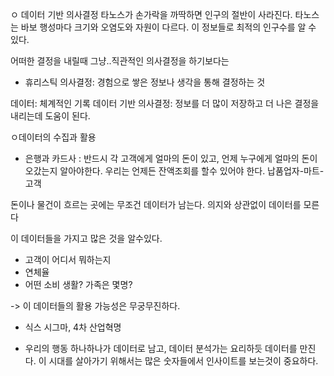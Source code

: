 ㅇ 데이터 기반 의사결정
타노스가 손가락을 까딱하면 인구의 절반이 사라진다.
타노스는 바보
행성마다 크기와 오염도와 자원이 다르다.
이 정보들로 최적의 인구수를 알 수 있다.

어떠한 결정을 내릴때 그냥..직관적인 의사결정을 하기보다는
* 휴리스틱 의사결정: 경험으로 쌓은 정보나 생각을 통해 결정하는 것

데이터: 체계적인 기록
데이터 기반 의사결정: 정보를 더 많이 저장하고 더 나은 결정을 내리는데 도움이 된다.

ㅇ데이터의 수집과 활용
- 은행과 카드사 : 반드시 각 고객에게 얼마의 돈이 있고, 언제 누구에게 얼마의 돈이 오갔는지 알아야한다.
우리는 언제든 잔액조회를 할수 있어야 한다.
납품업자-마트-고객

돈이나 물건이 흐르는 곳에는 무조건 데이터가 남는다.
의지와 상관없이 데이터를 모른다

이 데이터들을 가지고 많은 것을 알수있다.
- 고객이 어디서 뭐하는지
- 연체율
- 어떤 소비 생활? 가족은 몇명?

-> 이 데이터들의 활용 가능성은 무궁무진하다.

* 식스 시그마, 4차 산업혁명

- 우리의 행동 하나하나가 데이터로 남고, 데이터 분석가는 요리하듯 데이터를 만진다.
이 시대를 살아가기 위해서는 많은 숫자들에서 인사이트를 보는것이 중요하다.